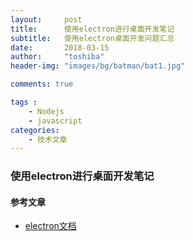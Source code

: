 ```yaml
---
layout:     post
title:      使用electron进行桌面开发笔记
subtitle:   使用electron桌面开发问题汇总
date:       2018-03-15
author:     "toshiba"
header-img: "images/bg/batman/bat1.jpg"

comments: true

tags :
    - Nodejs
    - javascript
categories:
    - 技术文章
---
```



### 使用electron进行桌面开发笔记



#### 参考文章
* [electron文档](https://wizardforcel.gitbooks.io/electron-doc/content/tutorial/devtools-extension.html)


